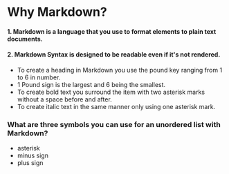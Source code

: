 
# Why Markdown? #

#### 1. Markdown is a language that you use to format elements to plain text documents. ####

#### 2. Markdown Syntax is designed to be readable even if it's not rendered. ####

 - To create a heading in Markdown  you use the pound key ranging from 1 to 6 in number. 
 - 1 Pound sign is the largest and 6 being the smallest.
 - To create bold text you surround the item with two asterisk marks without a space before and after.
 - To create italic text in the same manner only using one asterisk mark.

 ### What are three symbols you can use for an unordered list with Markdown? ###
 
  - asterisk
  - minus sign
  - plus sign
